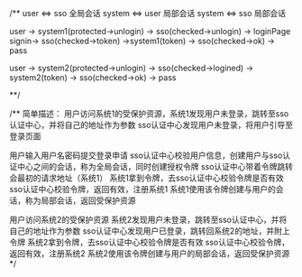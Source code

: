 /**
 user <=>  sso  全局会话
 system <=> user 局部会话
 system <=> sso 局部会话
 
user -> system1(protected->unlogin) -> sso(checked->unlogin) -> loginPage
signin-> sso(checked->token) ->system1(token) -> sso(checked->ok) -> pass

user -> system2(protected->unlogin) -> sso(checked->logined) -> 
system2(token) -> sso(checked->ok) -> pass

**/

/**
简单描述：
用户访问系统1的受保护资源，系统1发现用户未登录，跳转至sso认证中心，并将自己的地址作为参数
sso认证中心发现用户未登录，将用户引导至登录页面

 用户输入用户名密码提交登录申请
sso认证中心校验用户信息，创建用户与sso认证中心之间的会话，称为全局会话，同时创建授权令牌
sso认证中心带着令牌跳转会最初的请求地址（系统1）
系统1拿到令牌，去sso认证中心校验令牌是否有效
sso认证中心校验令牌，返回有效，注册系统1
系统1使用该令牌创建与用户的会话，称为局部会话，返回受保护资源

用户访问系统2的受保护资源
系统2发现用户未登录，跳转至sso认证中心，并将自己的地址作为参数
sso认证中心发现用户已登录，跳转回系统2的地址，并附上令牌
系统2拿到令牌，去sso认证中心校验令牌是否有效
sso认证中心校验令牌，返回有效，注册系统2
系统2使用该令牌创建与用户的局部会话，返回受保护资源
 */
